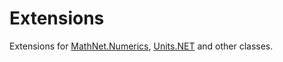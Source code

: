# Extensions
Extensions for [MathNet.Numerics](https://github.com/mathnet/mathnet-numerics), [Units.NET](https://github.com/angularsen/UnitsNet) and other classes.
